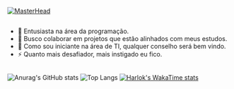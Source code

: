 [![MasterHead](https://user-images.githubusercontent.com/3369400/133268513-5bfe2f93-4402-42c9-a403-81c9e86934b6.jpeg)](https://github.com/GabsPere)
<div>
  
  
</div>

 <div>
   
##
- 🌱 Entusiasta na área da programação.
- 👯 Busco colaborar em projetos que estão alinhados com meus estudos.
- 🤔 Como sou iniciante na área de TI, qualquer conselho será bem vindo.
- ⚡ Quanto mais desafiador, mais instigado eu fico.

##   
  ![Anurag's GitHub stats](https://github-readme-stats.vercel.app/api?username=GabsPere&show_icons=true&theme=gotham&rank_icon=github&hide_border=true)
  ![Top Langs](https://github-readme-stats.vercel.app/api/top-langs/?username=GabsPere&layout=compact&theme=gotham&hide_border=true)
  [![Harlok's WakaTime stats](https://github-readme-stats.vercel.app/api/wakatime?username=Pere)](https://wakatime.com/@Pere)
 </div>
  
    

  
 
  
  
  
  


  

